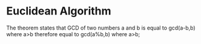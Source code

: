 # Euclidean Algorithm

The theorem states that GCD of two numbers a and b is equal to gcd(a-b,b) where a>b
therefore equal to gcd(a%b,b) where a>b;

```

```